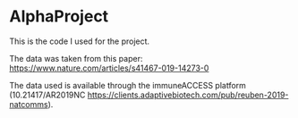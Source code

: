 # AlphaProject

This is the code I used for the project.

The data was taken from this paper:
https://www.nature.com/articles/s41467-019-14273-0

The data used is available through the immuneACCESS platform (10.21417/AR2019NC https://clients.adaptivebiotech.com/pub/reuben-2019-natcomms).
